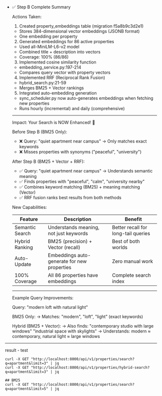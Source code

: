 - ✅ Step B Complete Summary

  Actions Taken:

  1. Created property_embeddings table (migration f5a8b9c3d2e1)
    - Stores 384-dimensional vector embeddings (JSONB format)
    - One embedding per property
  2. Generated embeddings for 86 active properties
    - Used all-MiniLM-L6-v2 model
    - Combined title + description into vectors
    - Coverage: 100% (86/86)
  3. Implemented cosine similarity function
    - embedding_service.py:197-214
    - Compares query vector with property vectors
  4. Implemented RRF (Reciprocal Rank Fusion)
    - hybrid_search.py:21-59
    - Merges BM25 + Vector rankings
  5. Integrated auto-embedding generation
    - sync_scheduler.py now auto-generates embeddings when fetching new properties
    - Runs hourly (incremental) and daily (comprehensive)

  ---
  Impact: Your Search is NOW Enhanced! 🚀

  Before Step B (BM25 Only):

  - ❌ Query: "quiet apartment near campus" → Only matches exact keywords
  - ❌ Misses properties with synonyms ("peaceful", "university")

  After Step B (BM25 + Vector + RRF):

  - ✅ Query: "quiet apartment near campus" → Understands semantic meaning
  - ✅ Finds properties with "peaceful", "calm", "university nearby"
  - ✅ Combines keyword matching (BM25) + meaning matching (Vector)
  - ✅ RRF fusion ranks best results from both methods

  New Capabilities:

  | Feature         | Description                                 | Benefit                             |
  |-----------------|---------------------------------------------|-------------------------------------|
  | Semantic Search | Understands meaning, not just keywords      | Better recall for long-tail queries |
  | Hybrid Ranking  | BM25 (precision) + Vector (recall)          | Best of both worlds                 |
  | Auto-Update     | Embeddings auto-generate for new properties | Zero manual work                    |
  | 100% Coverage   | All 86 properties have embeddings           | Complete search index               |

  ---
  Example Query Improvements:

  Query: "modern loft with natural light"

  BM25 Only:
    → Matches: "modern", "loft", "light" (exact keywords)

  Hybrid (BM25 + Vector):
    → Also finds: "contemporary studio with large windows"
                  "industrial space with skylights"
    → Understands: modern ≈ contemporary, natural light ≈ large windows


---
result - test
```
curl -X GET "http://localhost:8000/api/v1/properties/search?q=apartment&limit=3" | jq
curl -X GET "http://localhost:8000/api/v1/properties/hybrid-search?q=apartment&limit=3" | jq

## BM25
curl -X GET "http://localhost:8000/api/v1/properties/search?q=apartment&limit=5" | jq
```